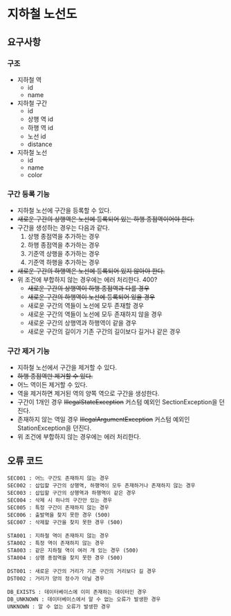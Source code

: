 # 지하철 노선도

## 요구사항

### 구조
* 지하철 역
  * id
  * name
* 지하철 구간
  * id
  * 상행 역 id
  * 하행 역 id
  * 노선 id
  * distance
* 지하철 노선
  * id
  * name
  * color

### 구간 등록 기능
* 지하철 노선에 구간을 등록할 수 있다.
* ~~새로운 구간의 상행역은 노선에 등록되어 있는 하행 종점역이어야 한다.~~
* 구간을 생성하는 경우는 다음과 같다.
  1. 상행 종점역을 추가하는 경우
  2. 하행 종점역을 추가하는 경우
  3. 기준역 상행을 추가하는 경우
  4. 기준역 하행을 추가하는 경우
* ~~새로운 구간의 하행역은 노선에 등록되어 있지 않아야 한다.~~
* 위 조건에 부합하지 않는 경우에는 에러 처리한다. 400?
  * ~~새로운 구간의 상행역이 하행 종점역과 다를 경우~~
  * ~~새로운 구간의 하행역이 노선에 등록되어 있을 경우~~
  * 새로운 구간의 역들이 노선에 모두 존재할 경우
  * 새로운 구간의 역들이 노선에 모두 존재하지 않을 경우
  * 새로운 구간의 상행역과 하행역이 같을 경우
  * 새로운 구간의 길이가 기존 구간의 길이보다 길거나 같은 경우

### 구간 제거 기능
* 지하철 노선에서 구간을 제거할 수 있다.
* ~~하행 종점역만 제거할 수 있다.~~
* 어느 역이든 제거할 수 있다.
* 역을 제거하면 제거된 역의 양쪽 역으로 구간을 생성한다.
* 구간이 1개인 경우 ~~IllegalStateException~~ 커스텀 예외인 SectionException을 던진다.
* 존재하지 않는 역일 경우 ~~IllegalArgumentException~~ 커스텀 예외인 StationException을 던진다.
* 위 조건에 부합하지 않는 경우에는 에러 처리한다.

## 오류 코드
    SEC001 : 어느 구간도 존재하지 않는 경우
    SEC002 : 삽입할 구간의 상행역, 하행역이 모두 존재하거나 존재하지 않는 경우
    SEC003 : 삽입할 구간의 상행역과 하행역이 같은 경우
    SEC004 : 삭제 시 하나의 구간만 있는 경우
    SEC005 : 특정 구간이 존재하지 않는 경우
    SEC006 : 출발역을 찾지 못한 경우 (500)
    SEC007 : 삭제할 구간을 찾지 못한 경우 (500)
    
    STA001 : 지하철 역이 존재하지 않는 경우
    STA002 : 특정 역이 존재하지 않는 경우
    STA003 : 같은 지하철 역이 여러 개 있는 경우 (500)
    STA004 : 상행 종점역을 찾지 못한 경우 (500)
    
    DST001 : 새로운 구간의 거리가 기존 구간의 거리보다 길 경우
    DST002 : 거리가 양의 정수가 아닐 경우

    DB_EXISTS : 데이터베이스에 이미 존재하는 데이터인 경우
    DB_UNKNOWN : 데이터베이스에서 알 수 없는 오류가 발생한 경우
    UNKNOWN : 알 수 없는 오류가 발생한 경우
